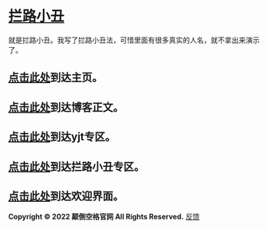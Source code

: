 # [拦路小丑](https://diandaokongge.github.io/#拦路小丑)

就是拦路小丑。我写了拦路小丑法，可惜里面有很多真实的人名，就不拿出来演示了。

## [点击此处](https://diandaokongge.github.io/blog)到达主页。  
## [点击此处](https://diandaokongge.github.io/blog)到达博客正文。  
## [点击此处](https://diandaokongge.github.io/yjt)到达yjt专区。  
## [点击此处](https://diandaokongge.github.io/llxc)到达拦路小丑专区。  
## [点击此处](https://diandaokongge.github.io/welcome)到达欢迎界面。  

**Copyright © 2022 颠倒空格官网 All Rights Reserved.**   [反馈](https://support.qq.com/products/378149)

